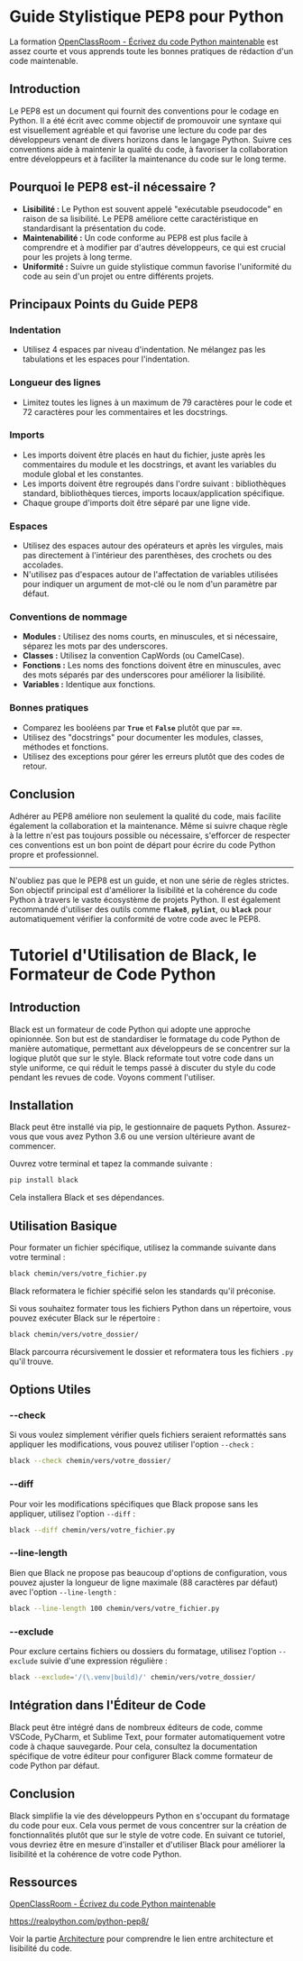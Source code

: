 # **Guide Stylistique PEP8 pour Python**

La formation [OpenClassRoom - Écrivez du code Python maintenable](https://openclassrooms.com/fr/courses/7160741-ecrivez-du-code-python-maintenable) est assez courte et vous apprends toute les bonnes pratiques de rédaction d'un code maintenable.

## **Introduction**

Le PEP8 est un document qui fournit des conventions pour le codage en Python. Il a été écrit avec comme objectif de promouvoir une syntaxe qui est visuellement agréable et qui favorise une lecture du code par des développeurs venant de divers horizons dans le langage Python. Suivre ces conventions aide à maintenir la qualité du code, à favoriser la collaboration entre développeurs et à faciliter la maintenance du code sur le long terme.

## **Pourquoi le PEP8 est-il nécessaire ?**

* **Lisibilité :** Le Python est souvent appelé "exécutable pseudocode" en raison de sa lisibilité. Le PEP8 améliore cette caractéristique en standardisant la présentation du code.
* **Maintenabilité :** Un code conforme au PEP8 est plus facile à comprendre et à modifier par d'autres développeurs, ce qui est crucial pour les projets à long terme.
* **Uniformité :** Suivre un guide stylistique commun favorise l'uniformité du code au sein d'un projet ou entre différents projets.

## **Principaux Points du Guide PEP8**

### **Indentation**

* Utilisez 4 espaces par niveau d'indentation. Ne mélangez pas les tabulations et les espaces pour l'indentation.

### **Longueur des lignes**

* Limitez toutes les lignes à un maximum de 79 caractères pour le code et 72 caractères pour les commentaires et les docstrings.

### **Imports**

* Les imports doivent être placés en haut du fichier, juste après les commentaires du module et les docstrings, et avant les variables du module global et les constantes.
* Les imports doivent être regroupés dans l'ordre suivant : bibliothèques standard, bibliothèques tierces, imports locaux/application spécifique.
* Chaque groupe d'imports doit être séparé par une ligne vide.

### **Espaces**

* Utilisez des espaces autour des opérateurs et après les virgules, mais pas directement à l'intérieur des parenthèses, des crochets ou des accolades.
* N'utilisez pas d'espaces autour de l'affectation de variables utilisées pour indiquer un argument de mot-clé ou le nom d'un paramètre par défaut.

### **Conventions de nommage**

* **Modules :** Utilisez des noms courts, en minuscules, et si nécessaire, séparez les mots par des underscores.
* **Classes :** Utilisez la convention CapWords (ou CamelCase).
* **Fonctions :** Les noms des fonctions doivent être en minuscules, avec des mots séparés par des underscores pour améliorer la lisibilité.
* **Variables :** Identique aux fonctions.

### **Bonnes pratiques**

* Comparez les booléens par **`True`** et **`False`** plutôt que par **`==`**.
* Utilisez des "docstrings" pour documenter les modules, classes, méthodes et fonctions.
* Utilisez des exceptions pour gérer les erreurs plutôt que des codes de retour.

## **Conclusion**

Adhérer au PEP8 améliore non seulement la qualité du code, mais facilite également la collaboration et la maintenance. Même si suivre chaque règle à la lettre n'est pas toujours possible ou nécessaire, s'efforcer de respecter ces conventions est un bon point de départ pour écrire du code Python propre et professionnel.

---

N'oubliez pas que le PEP8 est un guide, et non une série de règles strictes. Son objectif principal est d'améliorer la lisibilité et la cohérence du code Python à travers le vaste écosystème de projets Python. Il est également recommandé d'utiliser des outils comme **`flake8`**, **`pylint`**, ou **`black`** pour automatiquement vérifier la conformité de votre code avec le PEP8.

# Tutoriel d'Utilisation de Black, le Formateur de Code Python

## Introduction

Black est un formateur de code Python qui adopte une approche opinionnée. Son but est de standardiser le formatage du code Python de manière automatique, permettant aux développeurs de se concentrer sur la logique plutôt que sur le style. Black reformate tout votre code dans un style uniforme, ce qui réduit le temps passé à discuter du style du code pendant les revues de code. Voyons comment l'utiliser.

## Installation

Black peut être installé via pip, le gestionnaire de paquets Python. Assurez-vous que vous avez Python 3.6 ou une version ultérieure avant de commencer.

Ouvrez votre terminal et tapez la commande suivante :

```sh
pip install black
```

Cela installera Black et ses dépendances.

## Utilisation Basique

Pour formater un fichier spécifique, utilisez la commande suivante dans votre terminal :

```sh
black chemin/vers/votre_fichier.py
```

Black reformatera le fichier spécifié selon les standards qu'il préconise.

Si vous souhaitez formater tous les fichiers Python dans un répertoire, vous pouvez exécuter Black sur le répertoire :

```sh
black chemin/vers/votre_dossier/
```

Black parcourra récursivement le dossier et reformatera tous les fichiers `.py` qu'il trouve.

## Options Utiles

### \--check

Si vous voulez simplement vérifier quels fichiers seraient reformattés sans appliquer les modifications, vous pouvez utiliser l'option `--check` :

```sh
black --check chemin/vers/votre_dossier/
```

### \--diff

Pour voir les modifications spécifiques que Black propose sans les appliquer, utilisez l'option `--diff` :

```sh
black --diff chemin/vers/votre_fichier.py
```

### \--line-length

Bien que Black ne propose pas beaucoup d'options de configuration, vous pouvez ajuster la longueur de ligne maximale (88 caractères par défaut) avec l'option `--line-length` :

```sh
black --line-length 100 chemin/vers/votre_fichier.py
```

### \--exclude

Pour exclure certains fichiers ou dossiers du formatage, utilisez l'option `--exclude` suivie d'une expression régulière :

```sh
black --exclude='/(\.venv|build)/' chemin/vers/votre_dossier/
```

## Intégration dans l'Éditeur de Code

Black peut être intégré dans de nombreux éditeurs de code, comme VSCode, PyCharm, et Sublime Text, pour formater automatiquement votre code à chaque sauvegarde. Pour cela, consultez la documentation spécifique de votre éditeur pour configurer Black comme formateur de code Python par défaut.

## Conclusion

Black simplifie la vie des développeurs Python en s'occupant du formatage du code pour eux. Cela vous permet de vous concentrer sur la création de fonctionnalités plutôt que sur le style de votre code. En suivant ce tutoriel, vous devriez être en mesure d'installer et d'utiliser Black pour améliorer la lisibilité et la cohérence de votre code Python.

## Ressources 

[OpenClassRoom - Écrivez du code Python maintenable](https://openclassrooms.com/fr/courses/7160741-ecrivez-du-code-python-maintenable)

https://realpython.com/python-pep8/

Voir la partie [Architecture](architecture.md) pour comprendre le lien entre architecture et lisibilité du code.